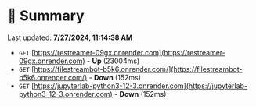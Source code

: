# 📖 Summary
Last updated: **7/27/2024, 11:14:38 AM**

- `GET` [https://restreamer-09gx.onrender.com](https://restreamer-09gx.onrender.com) - **Up** (23004ms)
- `GET` [https://filestreambot-b5k6.onrender.com/](https://filestreambot-b5k6.onrender.com/) - **Down** (152ms)
- `GET` [https://jupyterlab-python3-12-3.onrender.com](https://jupyterlab-python3-12-3.onrender.com) - **Down** (152ms)
